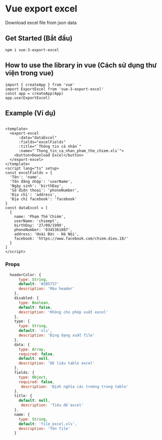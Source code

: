 # Vue export excel

Download excel file from json data

## Get Started (Bắt đầu)

```npm i vue-3-export-excel```

## How to use the library in vue (Cách sử dụng thư viện trong vue)

``` 
import { createApp } from 'vue'
import ExportExcel from 'vue-3-export-excel'
const app = createApp(App)
app.use(ExportExcel) 
```

## Example (Ví dụ)

```vue

<template>
  <export-excel
      :data="dataExcel"
      :fields="excelFields"
      :title="`Thông tin cá nhân`"
      :name="`Thong_tin_ca_nhan_pham_the_chiem.xls`">
    <button>Download Excel</button>
  </export-excel>
</template>
<script lang="ts" setup>
const excelFields = {
  'Tên': 'name',
  'Tên đăng nhập': 'userName',
  'Ngày sinh': 'birthDay',
  'Số điện thoại': 'phoneNumber',
  'Địa chỉ': 'address',
  'Địa chỉ facebook': 'facebook'
}
const dataExcel = [
  {
    name: 'Phạm Thế Chiêm',
    userName: 'chiempt',
    birthDay: '27/09/1999',
    phoneNumber: '0345361887',
    address: 'Hoài Đức - Hà Nội',
    facebook: 'https://www.facebook.com/chiem.dieu.18/'
  }
]
</script>
```

### Props

```js
  headerColor: {
      type: String,
      default: '#205737'
      description: 'Màu header'
    },
    disabled: {
      type: Boolean,
      default: false,
      description: 'Không cho phép xuất excel'
    },
    type: {
      type: String,
      default: 'xls',
      description: 'Địng dạng xuất file'
    },
    data: {
      type: Array,
      required: false,
      default: null,
      description: 'Dữ liệu table excel'
    },
    fields: {
      type: Object,
      required: false,
       description: 'Định nghĩa các trường trong table'
    },
    title: {
      default: null,
       description: 'Tiêu đề excel'
    },
    name: {
      type: String,
      default: 'file_excel.xls',
      description: 'Tên file'
    }

